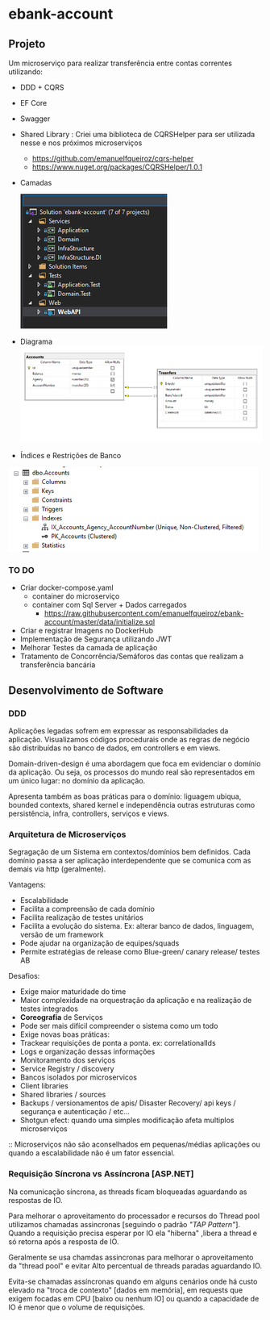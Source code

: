 # ebank-account

## Projeto

Um microserviço para realizar transferência entre contas correntes utilizando:

- DDD + CQRS
- EF Core
- Swagger
- Shared Library : Criei uma biblioteca de CQRSHelper para ser utilizada nesse e nos próximos microserviços
  - <https://github.com/emanuelfqueiroz/cqrs-helper>
  - <https://www.nuget.org/packages/CQRSHelper/1.0.1>

- Camadas
  
    ![Estrutura](https://github.com/emanuelfqueiroz/ebank-account/raw/master/docs/Estrutura.png)

- Diagrama
    ![Digrama](
https://raw.githubusercontent.com/emanuelfqueiroz/ebank-account/master/docs/DatabaseDiagram.png)

- Índices e Restrições de Banco

![Indices](https://github.com/emanuelfqueiroz/ebank-account/raw/master/docs/Unique%20_Indexes.png)

### TO DO

- Criar docker-compose.yaml 
  - container do microserviço
  - container com Sql Server + Dados carregados
    - <https://raw.githubusercontent.com/emanuelfqueiroz/ebank-account/master/data/initialize.sql>
- Criar e registrar Imagens no DockerHub
- Implementação de Segurança utilizando JWT
- Melhorar Testes da camada de aplicação
- Tratamento de Concorrência/Semáforos das contas que realizam a transferência bancária

## Desenvolvimento de Software

### DDD

Aplicações legadas sofrem em expressar as responsabilidades da aplicação. Visualizamos códigos procedurais onde as regras de negócio são distribuídas no banco de dados, em controllers e em views.

Domain-driven-design é uma abordagem que foca em evidenciar o domínio da aplicação. Ou seja, os processos do mundo real são representados em um único lugar: no domínio da aplicação.

Apresenta também as boas práticas para o domínio: liguagem ubiqua, bounded contexts, shared kernel e  independência outras estruturas como persistência, infra, controllers, serviços e views.

### Arquitetura de Microserviços

Segragação de um Sistema em contextos/domínios bem definidos. Cada domínio passa a ser aplicação interdependente que se comunica com as demais via http (geralmente).

Vantagens:

- Escalabilidade 
- Facilita a compreensão de cada domínio
- Facilita realização de testes unitários
- Facilita a evolução do sistema.  Ex: alterar banco de dados, linguagem, versão de um framework
- Pode ajudar na organização de equipes/squads
- Permite estratégias de release como Blue-green/ canary release/ testes AB

Desafios:

- Exige maior maturidade do time
- Maior complexidade na orquestração da aplicação e na realização de testes integrados 
- **Coreografia**  de Serviços
- Pode ser mais difícil compreender o sistema como um todo
- Exige novas boas práticas:
- Trackear requisições de ponta a ponta. ex: correlationalIds
- Logs e organização dessas informações
- Monitoramento dos serviços
- Service Registry / discovery
- Bancos isolados por microservicos
- Client libraries
- Shared libraries / sources
- Backups / versionamentos de apis/ Disaster Recovery/ api keys / segurança e autenticação / etc...
- Shotgun efect: quando uma simples modificação afeta multiplos microserviços

:: Microserviços não são aconselhados em pequenas/médias aplicações ou quando a escalabilidade não é um fator essencial.

### Requisição Síncrona vs Assíncrona [ASP.NET]

Na comunicação síncrona, as threads ficam bloqueadas aguardando as respostas de IO.

Para melhorar o aproveitamento do processador e recursos do Thread pool utilizamos chamadas assincronas [seguindo o padrão *"TAP Pattern"*].
Quando a requisição precisa esperar por IO ela "hiberna" ,libera a thread e só retorna após a resposta de IO.

Geralmente se usa chamdas assincronas para melhorar o aproveitamento da "thread pool" e evitar Alto percentual de threads paradas aguardando IO.

Evita-se chamadas assíncronas quando em alguns cenários onde há custo elevado na "troca de contexto" [dados em memória], em requests que exigem focadas em CPU [baixo ou nenhum IO] ou quando a capacidade de IO é menor que o volume de requisições.
